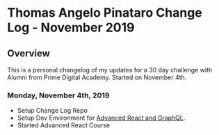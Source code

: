 # Thomas Angelo Pinataro Change Log - November 2019

## Overview
This is a personal changelog of my updates for a 30 day challenge with Alumni from Prime Digital Academy. Started on November 4th. 

### Monday, November 4th, 2019
- Setup Change Log Repo
- Setup Dev Environment for [Advanced React and GraphQL](https://advancedreact.com//).
- Started Advanced React Course
